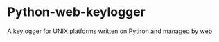 Python-web-keylogger
====================

A keylogger for UNIX platforms written on Python and managed by web 
